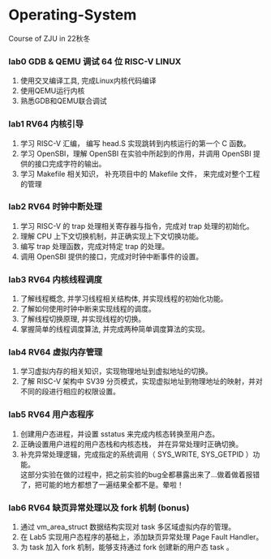 # Operating-System
Course of ZJU in 22秋冬

### lab0 GDB & QEMU 调试 64 位 RISC-V LINUX
1. 使用交叉编译工具, 完成Linux内核代码编译
2. 使用QEMU运行内核
3. 熟悉GDB和QEMU联合调试
### lab1 RV64 内核引导
1. 学习 RISC-V 汇编， 编写 head.S 实现跳转到内核运行的第一个 C 函数。
2. 学习 OpenSBI，理解 OpenSBI 在实验中所起到的作用，并调用 OpenSBI 提供的接口完成字符的输出。
3. 学习 Makefile 相关知识， 补充项目中的 Makefile 文件， 来完成对整个工程的管理
### lab2 RV64 时钟中断处理
1. 学习 RISC-V 的 trap 处理相关寄存器与指令，完成对 trap 处理的初始化。
2. 理解 CPU 上下文切换机制，并正确实现上下文切换功能。
3. 编写 trap 处理函数，完成对特定 trap 的处理。
4. 调用 OpenSBI 提供的接口，完成对时钟中断事件的设置。
### lab3 RV64 内核线程调度
1. 了解线程概念, 并学习线程相关结构体, 并实现线程的初始化功能。
2. 了解如何使用时钟中断来实现线程的调度。
3. 了解线程切换原理, 并实现线程的切换。
4. 掌握简单的线程调度算法, 并完成两种简单调度算法的实现。
### lab4 RV64 虚拟内存管理
1. 学习虚拟内存的相关知识，实现物理地址到虚拟地址的切换。
2. 了解 RISC-V 架构中 SV39 分页模式，实现虚拟地址到物理地址的映射，并对不同的段进行相应的权限设置。
### lab5 RV64 用户态程序
1. 创建用户态进程，并设置 sstatus 来完成内核态转换至用户态。
2. 正确设置用户进程的用户态栈和内核态栈， 并在异常处理时正确切换。
3. 补充异常处理逻辑，完成指定的系统调用（ SYS_WRITE, SYS_GETPID ）功能。  
这部分实验在做的过程中，把之前实验的bug全都暴露出来了...做着做着报错了，把可能的地方都想了一遍结果全都不是。晕啦！
### lab6 RV64 缺页异常处理以及 fork 机制 (bonus)
1. 通过 vm_area_struct 数据结构实现对 task 多区域虚拟内存的管理。
2. 在 Lab5 实现用户态程序的基础上，添加缺页异常处理 Page Fault Handler。
3. 为 task 加入 fork 机制，能够支持通过 fork 创建新的用户态 task 。
